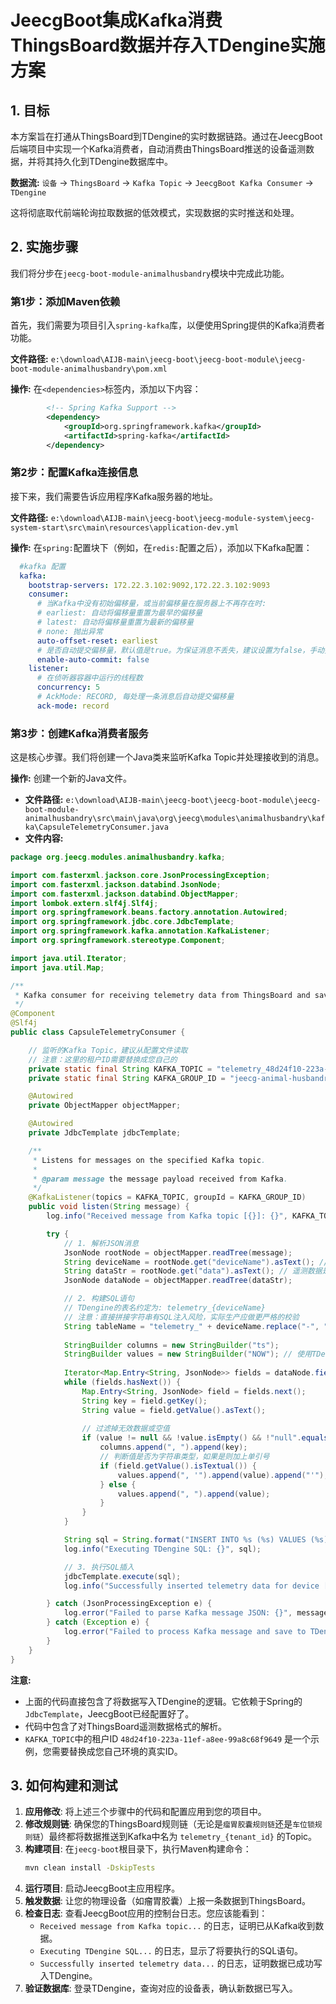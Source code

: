 # JeecgBoot集成Kafka消费ThingsBoard数据并存入TDengine实施方案

## 1. 目标

本方案旨在打通从ThingsBoard到TDengine的实时数据链路。通过在JeecgBoot后端项目中实现一个Kafka消费者，自动消费由ThingsBoard推送的设备遥测数据，并将其持久化到TDengine数据库中。

**数据流:** `设备` -> `ThingsBoard` -> `Kafka Topic` -> `JeecgBoot Kafka Consumer` -> `TDengine`

这将彻底取代前端轮询拉取数据的低效模式，实现数据的实时推送和处理。

## 2. 实施步骤

我们将分步在`jeecg-boot-module-animalhusbandry`模块中完成此功能。

### 第1步：添加Maven依赖

首先，我们需要为项目引入`spring-kafka`库，以便使用Spring提供的Kafka消费者功能。

**文件路径:** `e:\download\AIJB-main\jeecg-boot\jeecg-boot-module\jeecg-boot-module-animalhusbandry\pom.xml`

**操作:** 在`<dependencies>`标签内，添加以下内容：

```xml
        <!-- Spring Kafka Support -->
        <dependency>
            <groupId>org.springframework.kafka</groupId>
            <artifactId>spring-kafka</artifactId>
        </dependency>
```

### 第2步：配置Kafka连接信息

接下来，我们需要告诉应用程序Kafka服务器的地址。

**文件路径:** `e:\download\AIJB-main\jeecg-boot\jeecg-module-system\jeecg-system-start\src\main\resources\application-dev.yml`

**操作:** 在`spring:`配置块下（例如，在`redis:`配置之后），添加以下Kafka配置：

```yaml
  #kafka 配置
  kafka:
    bootstrap-servers: 172.22.3.102:9092,172.22.3.102:9093
    consumer:
      # 当Kafka中没有初始偏移量，或当前偏移量在服务器上不再存在时:
      # earliest: 自动将偏移量重置为最早的偏移量
      # latest: 自动将偏移量重置为最新的偏移量
      # none: 抛出异常
      auto-offset-reset: earliest
      # 是否自动提交偏移量，默认值是true。为保证消息不丢失，建议设置为false，手动提交。
      enable-auto-commit: false
    listener:
      # 在侦听器容器中运行的线程数
      concurrency: 5
      # AckMode: RECORD, 每处理一条消息后自动提交偏移量
      ack-mode: record
```

### 第3步：创建Kafka消费者服务

这是核心步骤。我们将创建一个Java类来监听Kafka Topic并处理接收到的消息。

**操作:** 创建一个新的Java文件。

*   **文件路径:** `e:\download\AIJB-main\jeecg-boot\jeecg-boot-module\jeecg-boot-module-animalhusbandry\src\main\java\org\jeecg\modules\animalhusbandry\kafka\CapsuleTelemetryConsumer.java`
*   **文件内容:**

```java
package org.jeecg.modules.animalhusbandry.kafka;

import com.fasterxml.jackson.core.JsonProcessingException;
import com.fasterxml.jackson.databind.JsonNode;
import com.fasterxml.jackson.databind.ObjectMapper;
import lombok.extern.slf4j.Slf4j;
import org.springframework.beans.factory.annotation.Autowired;
import org.springframework.jdbc.core.JdbcTemplate;
import org.springframework.kafka.annotation.KafkaListener;
import org.springframework.stereotype.Component;

import java.util.Iterator;
import java.util.Map;

/**
 * Kafka consumer for receiving telemetry data from ThingsBoard and saving it to TDengine.
 */
@Component
@Slf4j
public class CapsuleTelemetryConsumer {

    // 监听的Kafka Topic，建议从配置文件读取
    // 注意：这里的租户ID需要替换成您自己的
    private static final String KAFKA_TOPIC = "telemetry_48d24f10-223a-11ef-a8ee-99a8c68f9649";
    private static final String KAFKA_GROUP_ID = "jeecg-animal-husbandry-consumer";

    @Autowired
    private ObjectMapper objectMapper;

    @Autowired
    private JdbcTemplate jdbcTemplate;

    /**
     * Listens for messages on the specified Kafka topic.
     *
     * @param message the message payload received from Kafka.
     */
    @KafkaListener(topics = KAFKA_TOPIC, groupId = KAFKA_GROUP_ID)
    public void listen(String message) {
        log.info("Received message from Kafka topic [{}]: {}", KAFKA_TOPIC, message);

        try {
            // 1. 解析JSON消息
            JsonNode rootNode = objectMapper.readTree(message);
            String deviceName = rootNode.get("deviceName").asText(); // ThingsBoard设备名称，如 DEV-CAP-001
            String dataStr = rootNode.get("data").asText(); // 遥测数据是嵌套的JSON字符串
            JsonNode dataNode = objectMapper.readTree(dataStr);

            // 2. 构建SQL语句
            // TDengine的表名约定为: telemetry_{deviceName}
            // 注意：直接拼接字符串有SQL注入风险，实际生产应做更严格的校验
            String tableName = "telemetry_" + deviceName.replace("-", "_").toLowerCase();
            
            StringBuilder columns = new StringBuilder("ts");
            StringBuilder values = new StringBuilder("NOW"); // 使用TDengine服务器时间
            
            Iterator<Map.Entry<String, JsonNode>> fields = dataNode.fields();
            while (fields.hasNext()) {
                Map.Entry<String, JsonNode> field = fields.next();
                String key = field.getKey();
                String value = field.getValue().asText();
                
                // 过滤掉无效数据或空值
                if (value != null && !value.isEmpty() && !"null".equalsIgnoreCase(value)) {
                    columns.append(", ").append(key);
                    // 判断值是否为字符串类型，如果是则加上单引号
                    if (field.getValue().isTextual()) {
                        values.append(", '").append(value).append("'");
                    } else {
                        values.append(", ").append(value);
                    }
                }
            }

            String sql = String.format("INSERT INTO %s (%s) VALUES (%s)", tableName, columns.toString(), values.toString());
            log.info("Executing TDengine SQL: {}", sql);

            // 3. 执行SQL插入
            jdbcTemplate.execute(sql);
            log.info("Successfully inserted telemetry data for device [{}] into table [{}]", deviceName, tableName);

        } catch (JsonProcessingException e) {
            log.error("Failed to parse Kafka message JSON: {}", message, e);
        } catch (Exception e) {
            log.error("Failed to process Kafka message and save to TDengine: {}", message, e);
        }
    }
}
```
**注意:**
*   上面的代码直接包含了将数据写入TDengine的逻辑。它依赖于Spring的`JdbcTemplate`，JeecgBoot已经配置好了。
*   代码中包含了对ThingsBoard遥测数据格式的解析。
*   `KAFKA_TOPIC`中的租户ID `48d24f10-223a-11ef-a8ee-99a8c68f9649` 是一个示例，您需要替换成您自己环境的真实ID。

## 3. 如何构建和测试

1.  **应用修改**: 将上述三个步骤中的代码和配置应用到您的项目中。
2.  **修改规则链**: 确保您的ThingsBoard规则链（无论是`瘤胃胶囊规则链`还是`车位锁规则链`）最终都将数据推送到Kafka中名为 `telemetry_{tenant_id}` 的Topic。
3.  **构建项目**: 在`jeecg-boot`根目录下，执行Maven构建命令：
    ```bash
    mvn clean install -DskipTests
    ```
4.  **运行项目**: 启动JeecgBoot主应用程序。
5.  **触发数据**: 让您的物理设备（如瘤胃胶囊）上报一条数据到ThingsBoard。
6.  **检查日志**: 查看JeecgBoot应用的控制台日志。您应该能看到：
    *   `Received message from Kafka topic...` 的日志，证明已从Kafka收到数据。
    *   `Executing TDengine SQL...` 的日志，显示了将要执行的SQL语句。
    *   `Successfully inserted telemetry data...` 的日志，证明数据已成功写入TDengine。
7.  **验证数据库**: 登录TDengine，查询对应的设备表，确认新数据已写入。
